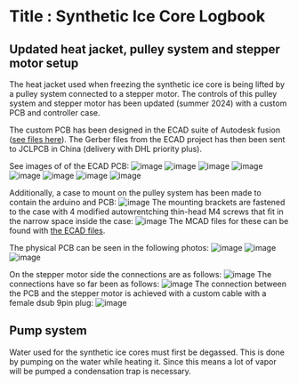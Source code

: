 # Title : Synthetic Ice Core Logbook


## Updated heat jacket, pulley system and stepper motor setup

The heat jacket used when freezing the synthetic ice core is being lifted by a pulley system connected to a stepper motor. The controls of this pulley system and stepper motor has been updated (summer 2024) with a custom PCB and controller case.

The custom PCB has been designed in the ECAD suite of Autodesk fusion ([see files here](https://github.com/vgkinis/synthetic_ice_core/tree/main/Fusion_PCB_Project/ECAD_files)). The Gerber files from the ECAD project has then been sent to JCLPCB in China (delivery with DHL priority plus).

See images of of the ECAD PCB:
![image](https://github.com/vgkinis/synthetic_ice_core/blob/main/Fusion_PCB_Project/Images/PCB_schematic.png)
![image](https://github.com/vgkinis/synthetic_ice_core/blob/main/Fusion_PCB_Project/Images/PCB_outline.png)
![image](https://github.com/vgkinis/synthetic_ice_core/blob/main/Fusion_PCB_Project/Images/PCB_outline_DIGI.png)
![image](https://github.com/vgkinis/synthetic_ice_core/blob/main/Fusion_PCB_Project/Images/PCB_outline_ANA.png)
![image](https://github.com/vgkinis/synthetic_ice_core/blob/main/Fusion_PCB_Project/Images/PCB_outline_9PIN.png)
![image](https://github.com/vgkinis/synthetic_ice_core/blob/main/Fusion_PCB_Project/Images/PCB_3D_top.png)
![image](https://github.com/vgkinis/synthetic_ice_core/blob/main/Fusion_PCB_Project/Images/PCB_3D_bottom.png)
![image](https://github.com/vgkinis/synthetic_ice_core/blob/main/Fusion_PCB_Project/Images/PCB_3D_side.png)

Additionally, a case to mount on the pulley system has been made to contain the arduino and PCB:
![image](https://github.com/vgkinis/synthetic_ice_core/blob/main/Fusion_PCB_Project/Images/PCB_case_side.png)
The mounting brackets are fastened to the case with 4 modified autowrentching thin-head M4 screws that fit in the narrow space inside the case:
![image](https://github.com/vgkinis/synthetic_ice_core/blob/main/Fusion_PCB_Project/Images/M4_autowrench.png)
The MCAD files for these can be found with [the ECAD files](https://github.com/vgkinis/synthetic_ice_core/tree/main/Fusion_PCB_Project/ECAD_files).

The physical PCB can be seen in the following photos:
![image](https://github.com/vgkinis/synthetic_ice_core/blob/main/Fusion_PCB_Project/Images/PCB_IMG.png)
![image](https://github.com/vgkinis/synthetic_ice_core/blob/main/Fusion_PCB_Project/Images/PCB_case_open.png)
![image](https://github.com/vgkinis/synthetic_ice_core/blob/main/Fusion_PCB_Project/Images/PCB_case_closed.png)

On the stepper motor side the connections are as follows:
![image](https://github.com/vgkinis/synthetic_ice_core/blob/main/Fusion_PCB_Project/Images/Stepper_connections.png)
The connections have so far been as follows:
![image](https://github.com/vgkinis/synthetic_ice_core/blob/main/Fusion_PCB_Project/Images/Stepper_CONX.png)
The connection between the PCB and the stepper motor is achieved with a custom cable with a female dsub 9pin plug:
![image](https://github.com/vgkinis/synthetic_ice_core/blob/main/Fusion_PCB_Project/Images/DSUB_CONX.png)


## Pump system

Water used for the synthetic ice cores must first be degassed. This is done by pumping on the water while heating it. Since this means a lot of vapor will be pumped a condensation trap is necessary.